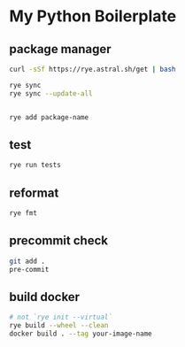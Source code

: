 # My Python Boilerplate

## package manager

```bash
curl -sSf https://rye.astral.sh/get | bash

rye sync
rye sync --update-all


rye add package-name
```

## test

```bash
rye run tests
```

## reformat

```bash
rye fmt
```

## precommit check

```bash
git add .
pre-commit
```

## build docker

```bash
# not `rye init --virtual`
rye build --wheel --clean
docker build . --tag your-image-name
```
